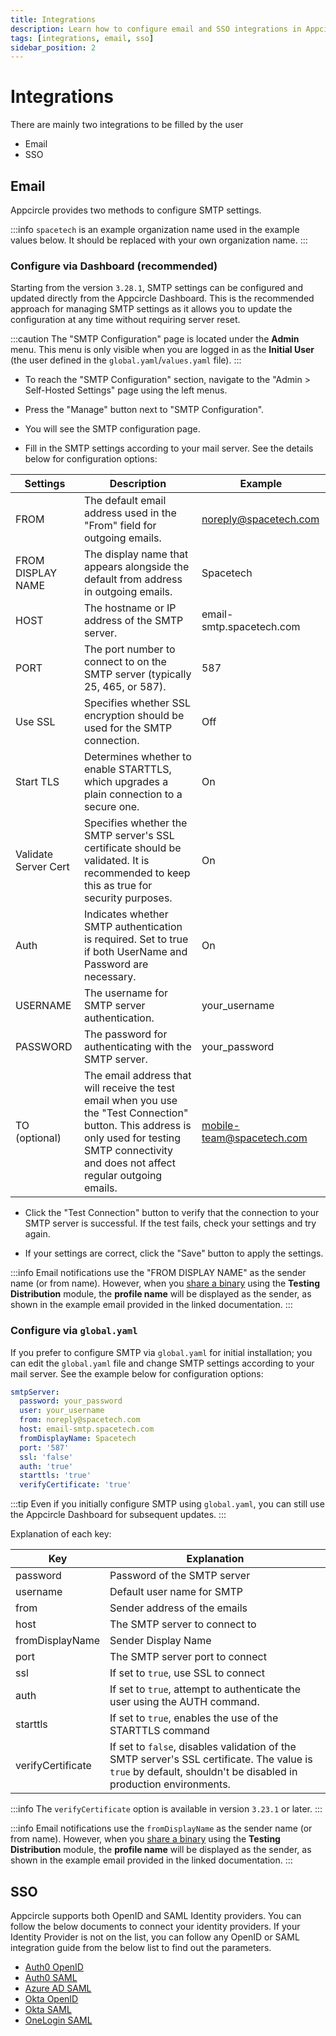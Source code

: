 ```yaml
---
title: Integrations
description: Learn how to configure email and SSO integrations in Appcircle
tags: [integrations, email, sso]
sidebar_position: 2
---
```


# Integrations

There are mainly two integrations to be filled by the user

- Email
- SSO

## Email

Appcircle provides two methods to configure SMTP settings.

:::info
`spacetech` is an example organization name used in the example values below. It should be replaced with your own organization name.
:::

### Configure via Dashboard (recommended)

Starting from the version `3.28.1`, SMTP settings can be configured and updated directly from the Appcircle Dashboard. This is the recommended approach for managing SMTP settings as it allows you to update the configuration at any time without requiring server reset.

:::caution
The "SMTP Configuration" page is located under the **Admin** menu. This menu is only visible when you are logged in as the **Initial User** (the user defined in the `global.yaml`/`values.yaml` file).
:::

- To reach the "SMTP Configuration" section, navigate to the "Admin > Self-Hosted Settings" page using the left menus.

- Press the "Manage" button next to "SMTP Configuration".

<Screenshot 
  url="https://cdn.appcircle.io/docs/assets/be-6465-smtp-configuration-manage-3.png"
  alt="SMTP Configuration Manage Button"
/>

- You will see the SMTP configuration page.

<Screenshot 
  url="https://cdn.appcircle.io/docs/assets/be-6465-smtp-configuration-detail-4.png"
  alt="SMTP Configuration Details"
/>

- Fill in the SMTP settings according to your mail server. See the details below for configuration options:

| Settings | Description | Example |
|----------|-------------|---------|
| FROM | The default email address used in the "From" field for outgoing emails. | noreply@spacetech.com |
| FROM DISPLAY NAME | The display name that appears alongside the default from address in outgoing emails. | Spacetech |
| HOST | The hostname or IP address of the SMTP server. | email-smtp.spacetech.com |
| PORT | The port number to connect to on the SMTP server (typically 25, 465, or 587). | 587 |
| Use SSL | Specifies whether SSL encryption should be used for the SMTP connection. | Off |
| Start TLS | Determines whether to enable STARTTLS, which upgrades a plain connection to a secure one. | On |
| Validate Server Cert | Specifies whether the SMTP server's SSL certificate should be validated. It is recommended to keep this as true for security purposes. | On |
| Auth | Indicates whether SMTP authentication is required. Set to true if both UserName and Password are necessary. | On |
| USERNAME | The username for SMTP server authentication. | your_username |
| PASSWORD | The password for authenticating with the SMTP server. | your_password |
| TO (optional) | The email address that will receive the test email when you use the "Test Connection" button. This address is only used for testing SMTP connectivity and does not affect regular outgoing emails. | mobile-team@spacetech.com | 

- Click the "Test Connection" button to verify that the connection to your SMTP server is successful. If the test fails, check your settings and try again.

<Screenshot 
  url="https://cdn.appcircle.io/docs/assets/be-6465-smtp-configuration-test-3.png"
  alt="SMTP Configuration Test Connection Button"
/>

- If your settings are correct, click the "Save" button to apply the settings.

<!-- Cautions: Static Config in Use, Shared Across Organizations -->

:::info
Email notifications use the "FROM DISPLAY NAME" as the sender name (or from name). However, when you [share a binary](https://docs.appcircle.io/testing-distribution/create-or-select-a-distribution-profile#share-binary) using the **Testing Distribution** module, the **profile name** will be displayed as the sender, as shown in the example email provided in the linked documentation.
:::

### Configure via `global.yaml`

If you prefer to configure SMTP via `global.yaml` for initial installation; you can edit the `global.yaml` file and change SMTP settings according to your mail server. See the example below for configuration options:

```yaml
smtpServer:
  password: your_password
  user: your_username
  from: noreply@spacetech.com
  host: email-smtp.spacetech.com
  fromDisplayName: Spacetech
  port: '587'
  ssl: 'false'
  auth: 'true'
  starttls: 'true'
  verifyCertificate: 'true'
```

:::tip
Even if you initially configure SMTP using `global.yaml`, you can still use the Appcircle Dashboard for subsequent updates.
:::

Explanation of each key:

|        Key        |         Explanation         |
|-------------------|-----------------------------|
| password          | Password of the SMTP server |
| username          | Default user name for SMTP |
| from              | Sender address of the emails |
| host              | The SMTP server to connect to |
| fromDisplayName   | Sender Display Name |
| port              | The SMTP server port to connect |
| ssl               | If set to `true`, use SSL to connect |
| auth              | If set to `true`, attempt to authenticate the user using the AUTH command. |
| starttls          | If set to `true`, enables the use of the STARTTLS command |
| verifyCertificate | If set to `false`, disables validation of the SMTP server's SSL certificate. The value is `true` by default, shouldn't be disabled in production environments. |

:::info
The `verifyCertificate` option is available in version `3.23.1` or later.
:::

:::info
Email notifications use the `fromDisplayName` as the sender name (or from name). However, when you [share a binary](https://docs.appcircle.io/testing-distribution/create-or-select-a-distribution-profile#share-binary) using the **Testing Distribution** module, the **profile name** will be displayed as the sender, as shown in the example email provided in the linked documentation.
:::

## SSO

Appcircle supports both OpenID and SAML Identity providers. You can follow the below documents to connect your identity providers. If your Identity Provider is not on the list, you can follow any OpenID or SAML integration guide from the below list to find out the parameters.

- [Auth0 OpenID](https://docs.appcircle.io/account/sso/auth-openid/)
- [Auth0 SAML](https://docs.appcircle.io/account/sso/auth-saml/)
- [Azure AD SAML](https://docs.appcircle.io/account/sso/azure-saml/)
- [Okta OpenID](https://docs.appcircle.io/account/sso/okta-openid/)
- [Okta SAML](https://docs.appcircle.io/account/sso/okta-saml/)
- [OneLogin SAML](https://docs.appcircle.io/account/sso/onelogin-saml/)
